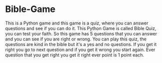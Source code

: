 # Bible-Game
This is a Python game and this game is a quiz, where you can answer questions and see if you can do it. 
This Python Game is called Bible Quiz, you can test your faith. So this game has 5 questions that you can answer and you can see if you are right or wrong.
You can play this quiz, the questions are kind in the bible but it's a yes and no questions. If you get it right you go to next question and if you get it wrong you start again. Ever question that you get right you get it right ever point is 1 point each. 
